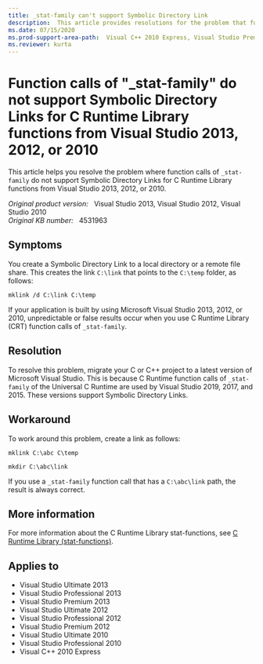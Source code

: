 ```yaml
---
title: _stat-family can't support Symbolic Directory Link
description:  This article provides resolutions for the problem that function calls of _stat-family do not support Symbolic Directory Links for C Runtime Library functions from Visual Studio 2013, 2012, or 2010.
ms.date: 07/15/2020
ms.prod-support-area-path:  Visual C++ 2010 Express, Visual Studio Premium 2010, Visual Studio Premium 2012, Visual Studio Premium 2013, Visual Studio Professional 2010, Visual Studio Professional 2012, Visual Studio Professional 2013, Visual Studio Ultimate 2010, Visual Studio Ultimate 2012, Visual Studio Ultimate 2013
ms.reviewer: kurta
---
```

# Function calls of "_stat-family" do not support Symbolic Directory Links for C Runtime Library functions from Visual Studio 2013, 2012, or 2010

This article helps you resolve the problem where function calls of `_stat-family` do not support Symbolic Directory Links for C Runtime Library functions from Visual Studio 2013, 2012, or 2010.

_Original product version:_ &nbsp; Visual Studio 2013, Visual Studio 2012, Visual Studio 2010  
_Original KB number:_ &nbsp; 4531963

## Symptoms

You create a Symbolic Directory Link to a local directory or a remote file share. This creates the link `C:\link` that points to the `C:\temp` folder, as follows:

```console
mklink /d C:\link C:\temp
```

If your application is built by using Microsoft Visual Studio 2013, 2012, or 2010, unpredictable or false results occur when you use C Runtime Library (CRT) function calls of `_stat-family`.

## Resolution

To resolve this problem, migrate your C or C++ project to a latest version of Microsoft Visual Studio. This is because C Runtime function calls of `_stat-family` of the Universal C Runtime are used by Visual Studio 2019, 2017, and 2015. These versions support Symbolic Directory Links.

## Workaround

To work around this problem, create a link as follows:

```console
mklink C:\abc C\temp

mkdir C:\abc\link
```  

If you use a `_stat-family` function call that has a `C:\abc\link` path, the result is always correct.

## More information

For more information about the C Runtime Library stat-functions, see [C Runtime Library (stat-functions)](/cpp/c-runtime-library/reference/stat-functions?view=vs-2019).

## Applies to

- Visual Studio Ultimate 2013
- Visual Studio Professional 2013
- Visual Studio Premium 2013
- Visual Studio Ultimate 2012
- Visual Studio Professional 2012
- Visual Studio Premium 2012
- Visual Studio Ultimate 2010
- Visual Studio Professional 2010
- Visual C++ 2010 Express  
